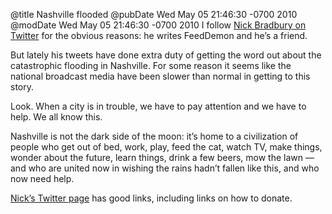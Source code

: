 @title Nashville flooded
@pubDate Wed May 05 21:46:30 -0700 2010
@modDate Wed May 05 21:46:30 -0700 2010
I follow <a href="http://twitter.com/nbradbury">Nick Bradbury on Twitter</a> for the obvious reasons: he writes FeedDemon and he’s a friend.

But lately his tweets have done extra duty of getting the word out about the catastrophic flooding in Nashville. For some reason it seems like the national broadcast media have been slower than normal in getting to this story.

Look. When a city is in trouble, we have to pay attention and we have to help. We all know this.

Nashville is not the dark side of the moon: it’s home to a civilization of people who get out of bed, work, play, feed the cat, watch TV, make things, wonder about the future, learn things, drink a few beers, mow the lawn — and who are united now in wishing the rains hadn’t fallen like this, and who now need help.

<a href="http://twitter.com/nbradbury">Nick’s Twitter page</a> has good links, including links on how to donate.
